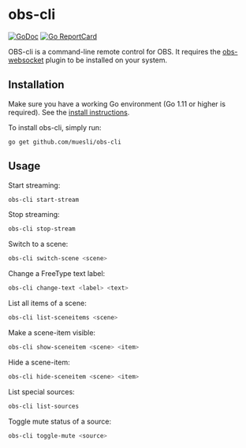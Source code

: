 # obs-cli

[![GoDoc](https://godoc.org/github.com/golang/gddo?status.svg)](https://godoc.org/github.com/muesli/obs-cli)
[![Go ReportCard](http://goreportcard.com/badge/muesli/obs-cli)](http://goreportcard.com/report/muesli/obs-cli)

OBS-cli is a command-line remote control for OBS. It requires the
[obs-websocket](https://github.com/Palakis/obs-websocket) plugin to be installed on your system.

## Installation

Make sure you have a working Go environment (Go 1.11 or higher is required).
See the [install instructions](http://golang.org/doc/install.html).

To install obs-cli, simply run:

    go get github.com/muesli/obs-cli

## Usage

Start streaming:

```bash
obs-cli start-stream
```

Stop streaming:

```bash
obs-cli stop-stream
```

Switch to a scene:

```bash
obs-cli switch-scene <scene>
```

Change a FreeType text label:

```bash
obs-cli change-text <label> <text>
```

List all items of a scene:

```bash
obs-cli list-sceneitems <scene>
```

Make a scene-item visible:

```bash
obs-cli show-sceneitem <scene> <item>
```

Hide a scene-item:

```bash
obs-cli hide-sceneitem <scene> <item>
```

List special sources:

```bash
obs-cli list-sources
```

Toggle mute status of a source:

```bash
obs-cli toggle-mute <source>
```
